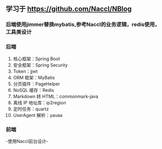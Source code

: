 ## 学习于 https://github.com/Naccl/NBlog
### 后端使用jimmer替换mybatis,参考Naccl的业务逻辑，redis使用，工具类设计

### 后端
1. 核心框架：Spring Boot
2. 安全框架：Spring Security
3. Token：jjwt
4. ORM 框架：MyBatis
5. 分页插件：PageHelper
6. NoSQL 缓存：Redis
7. Markdown 转 HTML：commonmark-java
8. 离线 IP 地址库：ip2region
9. 定时任务：quartz
10. UserAgent 解析：yauaa
### 前端
-使用Naccl前台设计-
